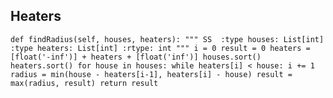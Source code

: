 ## Heaters ##

`
def findRadius(self, houses, heaters):
	"""
SS	:type houses: List[int]
	:type heaters: List[int]
	:rtype: int
	"""
	i = 0
	result = 0
	heaters = [float('-inf')] + heaters + [float('inf')]
	houses.sort()
	heaters.sort()
	for house in houses:
		while heaters[i] < house:
			i += 1
		radius = min(house - heaters[i-1], heaters[i] - house)
		result = max(radius, result)
	return result
`
